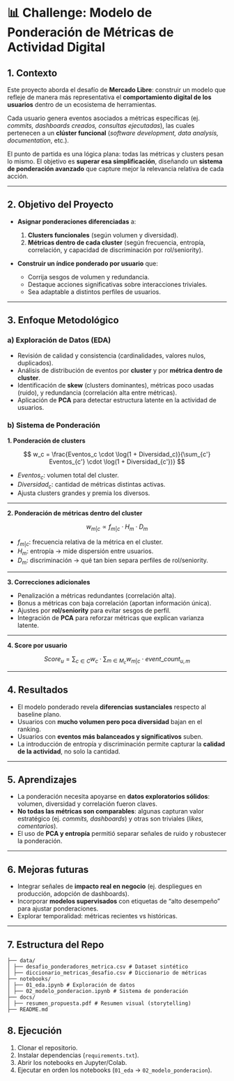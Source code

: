 # 📊 Challenge: Modelo de Ponderación de Métricas de Actividad Digital

## 1. Contexto

Este proyecto aborda el desafío de **Mercado Libre**: construir un modelo que refleje de manera más representativa el **comportamiento digital de los usuarios** dentro de un ecosistema de herramientas.  

Cada usuario genera eventos asociados a métricas específicas (ej. *commits, dashboards creados, consultas ejecutadas*), las cuales pertenecen a un **clúster funcional** (*software development, data analysis, documentation*, etc.).  

El punto de partida es una lógica plana: todas las métricas y clusters pesan lo mismo. El objetivo es **superar esa simplificación**, diseñando un **sistema de ponderación avanzado** que capture mejor la relevancia relativa de cada acción.

---

## 2. Objetivo del Proyecto

- **Asignar ponderaciones diferenciadas** a:  
  1. **Clusters funcionales** (según volumen y diversidad).  
  2. **Métricas dentro de cada cluster** (según frecuencia, entropía, correlación, y capacidad de discriminación por rol/seniority).  

- **Construir un índice ponderado por usuario** que:  
  - Corrija sesgos de volumen y redundancia.  
  - Destaque acciones significativas sobre interacciones triviales.  
  - Sea adaptable a distintos perfiles de usuarios.  

---

## 3. Enfoque Metodológico

### a) Exploración de Datos (EDA)
- Revisión de calidad y consistencia (cardinalidades, valores nulos, duplicados).  
- Análisis de distribución de eventos por **cluster** y por **métrica dentro de cluster**.  
- Identificación de **skew** (clusters dominantes), métricas poco usadas (ruido), y redundancia (correlación alta entre métricas).  
- Aplicación de **PCA** para detectar estructura latente en la actividad de usuarios.  

### b) Sistema de Ponderación

**1. Ponderación de clusters**  

$$
w_c = \frac{Eventos_c \cdot \log(1 + Diversidad_c)}{\sum_{c'} Eventos_{c'} \cdot \log(1 + Diversidad_{c'})}
$$  

- $Eventos_c$: volumen total del cluster.  
- $Diversidad_c$: cantidad de métricas distintas activas.  
- Ajusta clusters grandes y premia los diversos.  

---

**2. Ponderación de métricas dentro del cluster**  

$$
w_{m|c} \propto f_{m|c} \cdot H_m \cdot D_{m}
$$  

- $f_{m|c}$: frecuencia relativa de la métrica en el cluster.  
- $H_m$: entropía → mide dispersión entre usuarios.  
- $D_m$: discriminación → qué tan bien separa perfiles de rol/seniority.  

---

**3. Correcciones adicionales**  
- Penalización a métricas redundantes (correlación alta).  
- Bonus a métricas con baja correlación (aportan información única).  
- Ajustes por **rol/seniority** para evitar sesgos de perfil.  
- Integración de **PCA** para reforzar métricas que explican varianza latente.  

---

**4. Score por usuario**  

$$
Score_u = \sum_{c \in C} w_c \cdot \sum_{m \in M_c} w_{m|c} \cdot event\_count_{u,m}
$$

---

## 4. Resultados

- El modelo ponderado revela **diferencias sustanciales** respecto al baseline plano.  
- Usuarios con **mucho volumen pero poca diversidad** bajan en el ranking.  
- Usuarios con **eventos más balanceados y significativos** suben.  
- La introducción de entropía y discriminación permite capturar la **calidad de la actividad**, no solo la cantidad.

---

## 5. Aprendizajes

- La ponderación necesita apoyarse en **datos exploratorios sólidos**: volumen, diversidad y correlación fueron claves.  
- **No todas las métricas son comparables**: algunas capturan valor estratégico (ej. *commits, dashboards*) y otras son triviales (*likes, comentarios*).  
- El uso de **PCA y entropía** permitió separar señales de ruido y robustecer la ponderación.  

---

## 6. Mejoras futuras

- Integrar señales de **impacto real en negocio** (ej. despliegues en producción, adopción de dashboards).  
- Incorporar **modelos supervisados** con etiquetas de “alto desempeño” para ajustar ponderaciones.  
- Explorar temporalidad: métricas recientes vs históricas.  

---

## 7. Estructura del Repo

```
├── data/
│ ├── desafio_ponderadores_metrica.csv # Dataset sintético
│ ├── diccionario_metricas_desafio.csv # Diccionario de métricas
├── notebooks/
│ ├── 01_eda.ipynb # Exploración de datos
│ ├── 02_modelo_ponderacion.ipynb # Sistema de ponderación
├── docs/
│ ├── resumen_propuesta.pdf # Resumen visual (storytelling)
├── README.md
```

## 8. Ejecución

1. Clonar el repositorio.  
2. Instalar dependencias (`requirements.txt`).  
3. Abrir los notebooks en Jupyter/Colab.  
4. Ejecutar en orden los notebooks (`01_eda` → `02_modelo_ponderacion`).  
